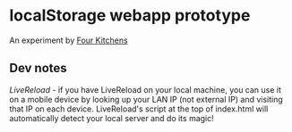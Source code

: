 # localStorage webapp prototype

An experiment by [Four Kitchens](http://fourkitchens.com)

## Dev notes

*LiveReload* - if you have LiveReload on your local machine, you can use it on a
mobile device by looking up your LAN IP (not external IP) and visiting that IP
on each device. LiveReload's script at the top of index.html will automatically
detect your local server and do its magic!
